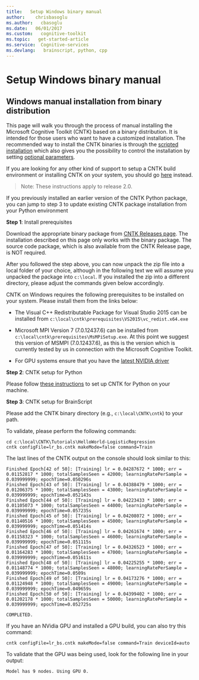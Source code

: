 ```yaml
---
title:   Setup Windows binary manual
author:    chrisbasoglu
ms.author:   cbasoglu
ms.date:   06/01/2017
ms.custom:   cognitive-toolkit
ms.topic:   get-started-article
ms.service:  Cognitive-services
ms.devlang:   brainscript, python, cpp
---
```


# Setup Windows binary manual

## Windows manual installation from binary distribution

This page will walk you through the process of manual installing the Microsoft Cognitive Toolkit (CNTK) based on a binary distribution. It is intended for those users who want to have a customized installation. The recommended way to install the CNTK binaries is through the [scripted installation](./Setup-Windows-Binary-Script.md) which also gives you the possibility to control the installation by setting [optional parameters](./Setup-Windows-Binary-Script-Options.md).

If you are looking for any other kind of support to setup a CNTK build environment or installing CNTK on your system, you should go [here](./Setup-CNTK-on-your-machine.md) instead.

> Note: These instructions apply to release 2.0.

If you previously installed an earlier version of the CNTK Python package, you can jump to step 3 to update existing CNTK package installation from your Python environment

**Step 1**: Install prerequisites

Download the appropriate binary package from [CNTK Releases page](https://github.com/Microsoft/CNTK/releases). 
The installation described on this page only works with the binary package. The
source code package, which is also available from the CNTK Release page, is NOT required.

After you followed the step above, you can now unpack the zip file into a local folder of your 
choice, although in the following text we will assume you unpacked the package into `c:\local`. If you installed the 
zip into a different directory, please adjust the commands given below accordingly.

CNTK on Windows requires the following prerequisites to be installed on your system. Please install them from the links below: 

- The Visual C++ Redistributable Package for Visual Studio 2015 can be installed from `c:\local\cntk\prerequisites\VS2015\vc_redist.x64.exe`

- Microsoft MPI Version 7 (7.0.12437.6) can be installed from `c:\local\cntk\prerequisites\MsMPiSetup.exe`. At this point we suggest this 
version of MSMPI (7.0.12437.6), as this is the version which is currently tested by us in connection with the Microsoft Cognitive Toolkit.

- For GPU systems ensure that you have the [latest NVIDIA driver](http://www.nvidia.com/drivers)

**Step 2**: CNTK setup for Python

Please follow [these instructions](./Setup-Windows-Python.md) to set up CNTK for Python on your machine.

**Step 3**: CNTK setup for BrainScript

Please add the CNTK binary directory (e.g., `c:\local\CNTK\cntk`) to your path.

To validate, please perform the following commands:
```
cd c:\local\CNTK\Tutorials\HelloWorld-LogisticRegression
cntk configFile=lr_bs.cntk makeMode=false command=Train
```
The last lines of the CNTK output on the console should look similar to this:
```
Finished Epoch[42 of 50]: [Training] lr = 0.04287672 * 1000; err = 0.01152817 * 1000; totalSamplesSeen = 42000; learningRatePerSample = 0.039999999; epochTime=0.050296s
Finished Epoch[43 of 50]: [Training] lr = 0.04388479 * 1000; err = 0.01206375 * 1000; totalSamplesSeen = 43000; learningRatePerSample = 0.039999999; epochTime=0.052143s
Finished Epoch[44 of 50]: [Training] lr = 0.04223433 * 1000; err = 0.01105073 * 1000; totalSamplesSeen = 44000; learningRatePerSample = 0.039999999; epochTime=0.057235s
Finished Epoch[45 of 50]: [Training] lr = 0.04208072 * 1000; err = 0.01140516 * 1000; totalSamplesSeen = 45000; learningRatePerSample = 0.039999999; epochTime=0.051414s
Finished Epoch[46 of 50]: [Training] lr = 0.04261674 * 1000; err = 0.01158323 * 1000; totalSamplesSeen = 46000; learningRatePerSample = 0.039999999; epochTime=0.051115s
Finished Epoch[47 of 50]: [Training] lr = 0.04326523 * 1000; err = 0.01164283 * 1000; totalSamplesSeen = 47000; learningRatePerSample = 0.039999999; epochTime=0.051611s
Finished Epoch[48 of 50]: [Training] lr = 0.04225255 * 1000; err = 0.01148774 * 1000; totalSamplesSeen = 48000; learningRatePerSample = 0.039999999; epochTime=0.0509s
Finished Epoch[49 of 50]: [Training] lr = 0.04173276 * 1000; err = 0.01124948 * 1000; totalSamplesSeen = 49000; learningRatePerSample = 0.039999999; epochTime=0.049659s
Finished Epoch[50 of 50]: [Training] lr = 0.04399402 * 1000; err = 0.01202178 * 1000; totalSamplesSeen = 50000; learningRatePerSample = 0.039999999; epochTime=0.052725s

COMPLETED.
```
If you have an NVidia GPU and installed a GPU build, you can also try this command:
```
cntk configFile=lr_bs.cntk makeMode=false command=Train deviceId=auto
```
To validate that the GPU was being used, look for the following line in your output:
```
Model has 9 nodes. Using GPU 0.
```
